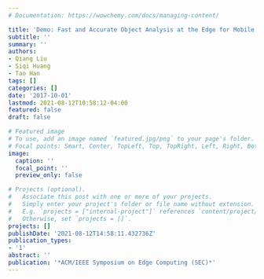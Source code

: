 ```yaml
---
# Documentation: https://wowchemy.com/docs/managing-content/

title: 'Demo: Fast and Accurate Object Analysis at the Edge for Mobile Augmented Reality'
subtitle: ''
summary: ''
authors:
- Qiang Liu
- Siqi Huang
- Tao Han
tags: []
categories: []
date: '2017-10-01'
lastmod: 2021-08-12T10:58:12-04:00
featured: false
draft: false

# Featured image
# To use, add an image named `featured.jpg/png` to your page's folder.
# Focal points: Smart, Center, TopLeft, Top, TopRight, Left, Right, BottomLeft, Bottom, BottomRight.
image:
  caption: ''
  focal_point: ''
  preview_only: false

# Projects (optional).
#   Associate this post with one or more of your projects.
#   Simply enter your project's folder or file name without extension.
#   E.g. `projects = ["internal-project"]` references `content/project/deep-learning/index.md`.
#   Otherwise, set `projects = []`.
projects: []
publishDate: '2021-08-12T14:58:11.432736Z'
publication_types:
- '1'
abstract: ''
publication: '*ACM/IEEE Symposium on Edge Computing (SEC)*'
---
```

